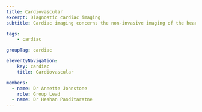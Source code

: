 ```yaml
---
title: Cardiovascular
excerpt: Diagnostic cardiac imaging
subtitle: Cardiac imaging concerns the non-invasive imaging of the heart and surrounding structures. It is carried out by both subspecialised radiologists and cardiologists.

tags: 
    - cardiac

groupTag: cardiac

eleventyNavigation:
    key: cardiac
    title: Cardiovascular

members:
  - name: Dr Annette Johnstone
    role: Group Lead
  - name: Dr Heshan Panditaratne
---
```

